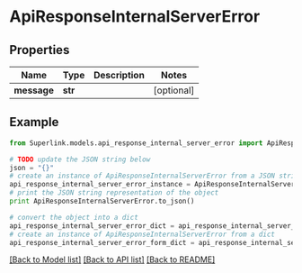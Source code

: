 # ApiResponseInternalServerError


## Properties
Name | Type | Description | Notes
------------ | ------------- | ------------- | -------------
**message** | **str** |  | [optional] 

## Example

```python
from Superlink.models.api_response_internal_server_error import ApiResponseInternalServerError

# TODO update the JSON string below
json = "{}"
# create an instance of ApiResponseInternalServerError from a JSON string
api_response_internal_server_error_instance = ApiResponseInternalServerError.from_json(json)
# print the JSON string representation of the object
print ApiResponseInternalServerError.to_json()

# convert the object into a dict
api_response_internal_server_error_dict = api_response_internal_server_error_instance.to_dict()
# create an instance of ApiResponseInternalServerError from a dict
api_response_internal_server_error_form_dict = api_response_internal_server_error.from_dict(api_response_internal_server_error_dict)
```
[[Back to Model list]](../README.md#documentation-for-models) [[Back to API list]](../README.md#documentation-for-api-endpoints) [[Back to README]](../README.md)


